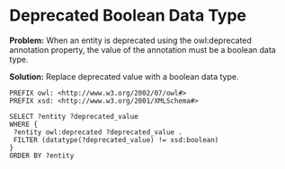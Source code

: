 # Deprecated Boolean Data Type

**Problem:** When an entity is deprecated using the owl:deprecated annotation property, the value of the annotation must be a boolean data type. 

**Solution:** Replace deprecated value with a boolean data type.

```sparql
PREFIX owl: <http://www.w3.org/2002/07/owl#>
PREFIX xsd: <http://www.w3.org/2001/XMLSchema#>

SELECT ?entity ?deprecated_value
WHERE {
 ?entity owl:deprecated ?deprecated_value .
 FILTER (datatype(?deprecated_value) != xsd:boolean)
}
ORDER BY ?entity
```
